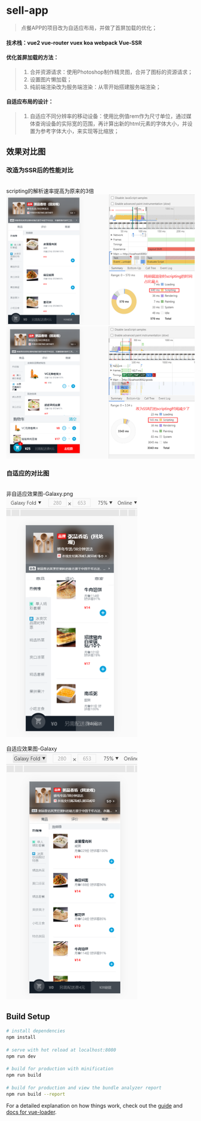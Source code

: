 # sell-app

> 点餐APP的项目改为自适应布局，并做了首屏加载的优化；
 #### 技术栈：vue2 vue-router vuex koa webpack Vue-SSR 
 #### 优化首屏加载的方法：
>  1. 合并资源请求：使用Photoshop制作精灵图，合并了图标的资源请求；
>  2. 设置图片懒加载；
>  3. 纯前端渲染改为服务端渲染：从零开始搭建服务端渲染；
#### 自适应布局的设计：
>  1. 自适应不同分辨率的移动设备：使用比例值rem作为尺寸单位，通过媒体查询设备的实际宽的范围，再计算出新的html元素的字体大小，并设置为参考字体大小，来实现等比缩放；

## 效果对比图
### 改造为SSR后的性能对比
<br>scripting的解析速率提高为原来的3倍
<br>
<img src="https://github.com/szhw-github/sell-app-upgrade/raw/master/imgs/Vue-performance.png" width=600>
<br>
<img src="https://github.com/szhw-github/sell-app-upgrade/raw/master/imgs/VueSSR-performance.png" width=600>
### 自适应的对比图
<br>非自适应效果图-Galaxy.png
<br>
<img src="https://github.com/szhw-github/sell-app-upgrade/raw/master/imgs/非自适应效果图-Galaxy.png" width=350>
<br>
<br>自适应效果图-Galaxy
<br>
<img src="https://github.com/szhw-github/sell-app-upgrade/raw/master/imgs/自适应效果图-Galaxy.png" width=350>


## Build Setup

``` bash
# install dependencies
npm install

# serve with hot reload at localhost:8080
npm run dev

# build for production with minification
npm run build

# build for production and view the bundle analyzer report
npm run build --report
```

For a detailed explanation on how things work, check out the [guide](http://vuejs-templates.github.io/webpack/) and [docs for vue-loader](http://vuejs.github.io/vue-loader).
